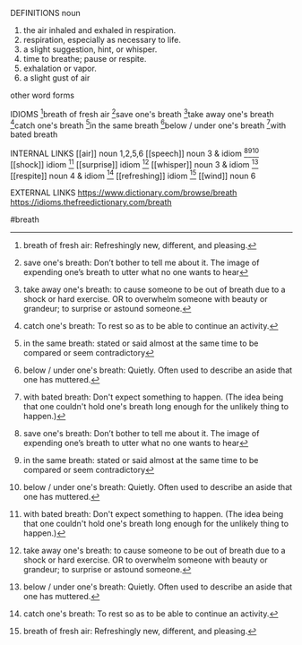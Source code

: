 DEFINITIONS
noun
1. the air inhaled and exhaled in respiration.
2. respiration, especially as necessary to life.
3. a slight suggestion, hint, or whisper.
4. time to breathe; pause or respite.
5. exhalation or vapor.
6. a slight gust of air

other word forms

IDIOMS
[^1]breath of fresh air
[^2]save one's breath
[^3]take away one's breath
[^4]catch one's breath
[^5]in the same breath
[^6]below / under one's breath
[^7]with bated breath

INTERNAL LINKS
[[air]] noun 1,2,5,6
[[speech]] noun 3 & idiom [^2][^5][^6]
[[shock]] idiom [^7]
[[surprise]] idiom [^3]
[[whisper]] noun 3 & idiom [^6]
[[respite]] noun 4 & idiom [^4]
[[refreshing]] idiom [^1]
[[wind]] noun 6

EXTERNAL LINKS
https://www.dictionary.com/browse/breath
https://idioms.thefreedictionary.com/breath

#breath

[^1]: breath of fresh air: Refreshingly new, different, and pleasing.

[^2]: save one's breath: Don’t bother to tell me about it. The image of expending one’s breath to utter what no one wants to hear

[^3]: take away one's breath: to cause someone to be out of breath due to a shock or hard exercise. OR  to overwhelm someone with beauty or grandeur; to surprise or astound someone.

[^4]: catch one's breath: To rest so as to be able to continue an activity.

[^5]: in the same breath: stated or said almost at the same time to be compared or seem contradictory

[^6]: below / under one's breath: Quietly. Often used to describe an aside that one has muttered.

[^7]: with bated breath: Don't expect something to happen. (The idea being that one couldn't hold one's breath long enough for the unlikely thing to happen.)
